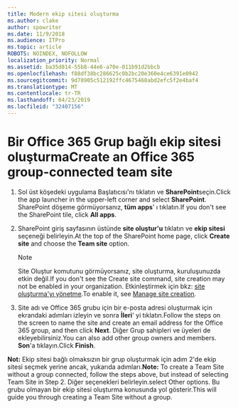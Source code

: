 ```yaml
---
title: Modern ekip sitesi oluşturma
ms.author: clake
author: spowriter
ms.date: 11/9/2018
ms.audience: ITPro
ms.topic: article
ROBOTS: NOINDEX, NOFOLLOW
localization_priority: Normal
ms.assetid: ba35d814-55b8-44e6-a70e-011b91d2bbcb
ms.openlocfilehash: f88df38bc286625c0b2bc20e360e4ce6391e0942
ms.sourcegitcommit: 9d78905c512192ffc4675468abd2efc5f2e4baf4
ms.translationtype: MT
ms.contentlocale: tr-TR
ms.lasthandoff: 04/23/2019
ms.locfileid: "32407156"
---
```

# <a name="create-an-office-365-group-connected-team-site"></a><span data-ttu-id="8adf6-102">Bir Office 365 Grup bağlı ekip sitesi oluşturma</span><span class="sxs-lookup"><span data-stu-id="8adf6-102">Create an Office 365 group-connected team site</span></span>

1. <span data-ttu-id="8adf6-103">Sol üst köşedeki uygulama Başlatıcısı'nı tıklatın ve **SharePoint**seçin.</span><span class="sxs-lookup"><span data-stu-id="8adf6-103">Click the app launcher in the upper-left corner and select **SharePoint**.</span></span> <span data-ttu-id="8adf6-104">SharePoint döşeme görmüyorsanız, **tüm apps**' ı tıklatın.</span><span class="sxs-lookup"><span data-stu-id="8adf6-104">If you don't see the SharePoint tile, click **All apps**.</span></span>
    
2. <span data-ttu-id="8adf6-105">SharePoint giriş sayfasının üstünde **site oluştur'u** tıklatın ve **ekip sitesi** seçeneği belirleyin.</span><span class="sxs-lookup"><span data-stu-id="8adf6-105">At the top of the SharePoint home page, click **Create site** and choose the **Team site** option.</span></span> 
    
    > [!NOTE]
    > <span data-ttu-id="8adf6-106">Site Oluştur komutunu görmüyorsanız, site oluşturma, kuruluşunuzda etkin değil.</span><span class="sxs-lookup"><span data-stu-id="8adf6-106">If you don't see the Create site command, site creation may not be enabled in your organization.</span></span> <span data-ttu-id="8adf6-107">Etkinleştirmek için bkz: [site oluşturma'yı yönetme](https://go.microsoft.com/fwlink/?linkid=2009644).</span><span class="sxs-lookup"><span data-stu-id="8adf6-107">To enable it, see [Manage site creation](https://go.microsoft.com/fwlink/?linkid=2009644).</span></span> 
  
3. <span data-ttu-id="8adf6-108">Site adı ve Office 365 grubu için bir e-posta adresi oluşturmak için ekrandaki adımları izleyin ve sonra **İleri**' yi tıklatın.</span><span class="sxs-lookup"><span data-stu-id="8adf6-108">Follow the steps on the screen to name the site and create an email address for the Office 365 group, and then click **Next**.</span></span> <span data-ttu-id="8adf6-109">Diğer Grup sahipleri ve üyeleri de ekleyebilirsiniz.</span><span class="sxs-lookup"><span data-stu-id="8adf6-109">You can also add other group owners and members.</span></span> <span data-ttu-id="8adf6-110">**Son**'a tıklayın.</span><span class="sxs-lookup"><span data-stu-id="8adf6-110">Click **Finish**.</span></span>
  
 <span data-ttu-id="8adf6-111">**Not:** Ekip sitesi bağlı olmaksızın bir grup oluşturmak için adım 2'de ekip sitesi seçmek yerine ancak, yukarıda adımları.</span><span class="sxs-lookup"><span data-stu-id="8adf6-111">**Note:** To create a Team Site without a group connected, follow the steps above, but instead of selecting Team Site in Step 2.</span></span> <span data-ttu-id="8adf6-112">Diğer seçenekleri belirleyin.</span><span class="sxs-lookup"><span data-stu-id="8adf6-112">select Other options.</span></span> <span data-ttu-id="8adf6-113">Bu grubu olmayan bir ekip sitesi oluşturma konusunda yol gösterir.</span><span class="sxs-lookup"><span data-stu-id="8adf6-113">This will guide you through creating a Team Site without a group.</span></span> 
    

